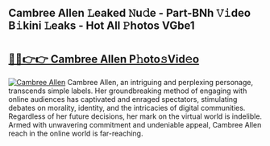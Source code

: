 ## Cambree Allen 𝙻eaked 𝙽u𝚍e - Part-BNh 𝚅𝚒deo B𝚒kini 𝙻eaks - Hot All 𝙿hotos VGbe1

# <h2><a href="http://ld0p8p.urlbe.top/?page=Cambree+Allen">🔗🔗👉👉 Cambree Allen P𝚑oto𝚜Vid𝚎o</a></h2>

[![Cambree Allen](https://i.imgur.com/eBuTRDB.gif)](http://ld0p8p.urlbe.top/?page=Cambree+Allen)
Cambree Allen, an intriguing and perplexing personage, transcends simple labels. Her groundbreaking method of engaging with online audiences has captivated and enraged spectators, stimulating debates on morality, identity, and the intricacies of digital communities. Regardless of her future decisions, her mark on the virtual world is indelible. Armed with unwavering commitment and undeniable appeal, Cambree Allen reach in the online world is far-reaching.
